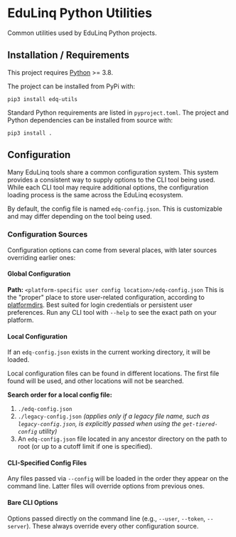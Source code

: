 # EduLinq Python Utilities

Common utilities used by EduLinq Python projects.

## Installation / Requirements

This project requires [Python](https://www.python.org/) >= 3.8.

The project can be installed from PyPi with:
```
pip3 install edq-utils
```

Standard Python requirements are listed in `pyproject.toml`.
The project and Python dependencies can be installed from source with:
```
pip3 install .
```

## Configuration

Many EduLinq tools share a common configuration system.
This system provides a consistent way to supply options to the CLI tool being used.
While each CLI tool may require additional options, the configuration loading process is the same across the EduLinq ecosystem.

By default, the config file is named `edq-config.json`.
This is customizable and may differ depending on the tool being used.

### Configuration Sources

Configuration options can come from several places, with later sources overriding earlier ones:

#### Global Configuration
**Path:** `<platform-specific user config location>/edq-config.json`
This is the "proper" place to store user-related configuration, according to [platformdirs](https://github.com/tox-dev/platformdirs).
Best suited for login credentials or persistent user preferences.
Run any CLI tool with `--help` to see the exact path on your platform.

#### Local Configuration
If an `edq-config.json` exists in the current working directory, it will be loaded.

Local configuration files can be found in different locations.
The first file found will be used, and other locations will not be searched.

**Search order for a local config file:**
1. `./edq-config.json`
2. `./legacy-config.json`
   *(applies only if a legacy file name, such as `legacy-config.json`, is explicitly passed when using the `get-tiered-config` utility)*
3. An `edq-config.json` file located in any ancestor directory on the path to root (or up to a cutoff limit if one is specified).

#### CLI-Specified Config Files
Any files passed via `--config` will be loaded in the order they appear on the command line.
Latter files will override options from previous ones.

#### Bare CLI Options
Options passed directly on the command line (e.g., `--user`, `--token`, `--server`).
These always override every other configuration source.
